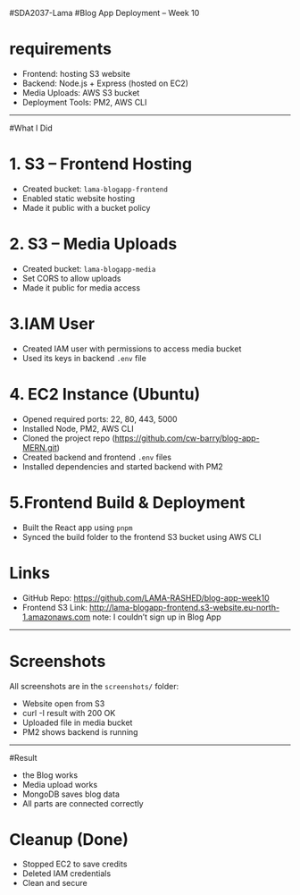 #SDA2037-Lama 
 #Blog App Deployment – Week 10 

 # requirements 

- Frontend: hosting S3 website 
- Backend: Node.js + Express (hosted on EC2)
- Media Uploads: AWS S3 bucket 
- Deployment Tools: PM2, AWS CLI

---

#What I Did 

# 1. S3 – Frontend Hosting
- Created bucket: `lama-blogapp-frontend`
- Enabled static website hosting
- Made it public with a bucket policy

# 2. S3 – Media Uploads
- Created bucket: `lama-blogapp-media`
- Set CORS to allow uploads
- Made it public for media access

# 3.IAM User
- Created IAM user with permissions to access media bucket
- Used its keys in backend `.env` file

#  4. EC2 Instance (Ubuntu)
- Opened required ports: 22, 80, 443, 5000
- Installed Node, PM2, AWS CLI
- Cloned the project repo (https://github.com/cw-barry/blog-app-MERN.git) 
- Created backend and frontend `.env` files
- Installed dependencies and started backend with PM2

#  5.Frontend Build & Deployment
- Built the React app using `pnpm`
- Synced the build folder to the frontend S3 bucket using AWS CLI
# Links

- GitHub Repo: https://github.com/LAMA-RASHED/blog-app-week10
- Frontend S3 Link: http://lama-blogapp-frontend.s3-website.eu-north-1.amazonaws.com
note: I couldn’t sign up in Blog App

---

# Screenshots

All screenshots are in the `screenshots/` folder:

- Website open from S3
- curl -I result with 200 OK
- Uploaded file in media bucket
- PM2 shows backend is running

---

#Result

- the Blog works 
- Media upload works 
- MongoDB saves blog data 
- All parts are connected correctly 

# Cleanup (Done)

- Stopped EC2 to save credits
- Deleted IAM credentials
- Clean and secure 


